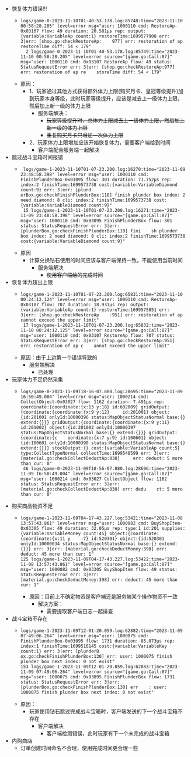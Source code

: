 - 恢复体力错误!!!
	- ```
	  logs/game-0-2023-11-10T01-40-53.178.log:85748:time="2023-11-10 00:58:28.205" level=error msg="user: 1000110 cmd: RestoreAp-0x03107 flow: 49 duration: 20.581µs rep: output:{variable:VariableAp count:1} restoreTime:1699577908 err: 3|err: [shop.go:checkRestoreAp:    977] err: restoration of ap restoreTime diff: 54 < 179"                                                                                                                                                                                                             
	    2 logs/game-0-2023-11-10T01-40-53.178.log:85749:time="2023-11-10 00:58:28.205" level=error source="[game.go:Call:87]" msg="user: 1000110 cmd: 0x03107 RestoreAp flow: 49 status: StatusRequestError err: 3|err: [shop.go:checkRestoreAp:977] err: restoration of ap re    storeTime diff: 54 < 179"
	  ```
	- 原因：
		- 1、玩家通过其他方式获得额外体力上限(购买月卡、皇冠等级提升)加到玩家本身等级，此时玩家等级提升，应该是减去上一级体力上限，然后加上新一级的体力上限
			- 服务端解决：
				- <s>玩家等级提升时，总体力上限减去上一级体力上限，然后加上新一级的体力上限</s>
				- <s>重复购买月卡只增加一次体力上限</s>
		- 2、玩家体力上限增加应该开始恢复体力，需要客户端给到时间
			- 客户端配合服务端一起解决
- 跳过战斗宝箱时间报错
	- ```
	   logs/game-1-2023-11-10T01-07-23.200.log:16270:time="2023-11-09 23:48:58.398" level=error msg="user: 1000110 cmd: FinishPlunderBox-0x03095 flow: 301 duration: 71.752µs rep: index:2 finishTime:1699573738 cost:{variable:VariableDiamond count:9} err: 3|err: [plund    erBox.go:checkFinishPlunderBox:110] finish plunder box index: 2 need diamond: 8 cli: index:2 finishTime:1699573738 cost:{variable:VariableDiamond count:9}"
	   15 logs/game-1-2023-11-10T01-07-23.200.log:16271:time="2023-11-09 23:48:58.398" level=error source="[game.go:Call:87]" msg="user: 1000110 cmd: 0x03095 FinishPlunderBox flow: 301 status: StatusRequestError err: 3|err: [plunderBox.go:checkFinishPlunderBox:110] fini    sh plunder box index: 2 need diamond: 8 cli: index:2 finishTime:1699573738 cost:{variable:VariableDiamond count:9}"
	  
	  ```
	- 原因
		- 计算兑换钻石使用的时间应该与客户端保持一致，不能使用当前时间
			- 服务端解决
				- <s>使用客户端给的完成时间</s>
- 恢复体力超出上限
	- ```
	  logs/game-1-2023-11-10T01-07-23.200.log:65831:time="2023-11-10 00:24:12.124" level=error msg="user: 1000110 cmd: RestoreAp-0x03107 flow: 707 duration: 18.931µs rep: output:{variable:VariableAp count:1} restoreTime:1699575851 err: 3|err: [shop.go:checkRestoreAp    :951] err: restoration of ap cannot exceed the upper limit"
	   17 logs/game-1-2023-11-10T01-07-23.200.log:65832:time="2023-11-10 00:24:12.125" level=error source="[game.go:Call:87]" msg="user: 1000110 cmd: 0x03107 RestoreAp flow: 707 status: StatusRequestError err: 3|err: [shop.go:checkRestoreAp:951] err: restoration of ap c    annot exceed the upper limit"
	  
	  ```
	- 原因：由于上边第一个错误导致的
		- 服务端解决
			- 已处理
- 玩家体力不足仍然采集
	- ```
	  logs/game-0-2023-11-09T18-56-07.880.log:28695:time="2023-11-09 16:50:49.004" level=error msg="user: 1000214 cmd: CollectObject-0x03027 flow: 1162 duration: 7.491µs rep: coordinate:{coordinate:{x:13 y:18} id:602009} gridOutput:{coordinate:{coordinate:{x:9 y:12}     id:201001} object:{id:201001 onlyId:10000396 status:MapObjectStatusNormal base:{} extend:{}}} gridOutput:{coordinate:{coordinate:{x:9 y:11} id:201002} object:{id:201002 onlyId:10000397 status:MapObjectStatusNormal base:{} extend:{}}} gridOutput:{coordinate:{c    oordinate:{x:7 y:9} id:100601} object:{id:100601 onlyId:10000398 status:MapObjectStatusNormal base:{} extend:{}}} stockOutput:{} cost:{variable:VariableAp count:5} type:CollectTypeNormal collectTime:1699548599 err: 3|err: [material.go:checkCollectDeductAp:838]     err: deduct: 5 more than cur: 0"
	   46 logs/game-0-2023-11-09T18-56-07.880.log:28696:time="2023-11-09 16:50:49.004" level=error source="[game.go:Call:87]" msg="user: 1000214 cmd: 0x03027 CollectObject flow: 1162 status: StatusRequestError err: 3|err: [material.go:checkCollectDeductAp:838] err: dedu    ct: 5 more than cur: 0"
	  
	  ```
- 购买商品物资不足
	- ```
	  logs/game-1-2023-11-09T04-17-43.227.log:53421:time="2023-11-08 13:57:43.861" level=error msg="user: 1000082 cmd: BuyShopItem-0x03305 flow: 49 duration: 32.05µs rep: type:1 id:201 supplies:{variable:VariableMoney count:45} object:{coordinate:{coordinate:{x:11 y    :7} id:520301} object:{id:520301 onlyId:10000034 status:MapObjectStatusNormal base:{} extend:{}}} err: 3|err: [material.go:checkDeductMoney:398] err: deduct: 45 more than cur: 1"                                                                                  
	  125 logs/game-1-2023-11-09T04-17-43.227.log:53422:time="2023-11-08 13:57:43.861" level=error source="[game.go:Call:87]" msg="user: 1000082 cmd: 0x03305 BuyShopItem flow: 49 status: StatusRequestError err: 3|err: [material.go:checkDeductMoney:398] err: deduct: 45 more than cur: 1"
	  ```
		- 原因：目前上不确定物资是客户端还是服务端某个操作物资不一致
			- 解决方案：
				- 需要提取客户端日志一起排查
- 战斗宝箱不存在
	- ```
	  logs/game-1-2023-11-09T12-01-20.059.log:62882:time="2023-11-09 07:49:06.264" level=error msg="user: 1000075 cmd: FinishPlunderBox-0x03095 flow: 1731 duration: 85.073µs rep: index:1 finishTime:1699516145 cost:{variable:VariableKey count:1} err: 3|err: [plunderB    ox.go:checkFinishPlunderBox:130] err: user: 1000075 finish plunder box next index: 0 not exist"
	  153 logs/game-1-2023-11-09T12-01-20.059.log:62883:time="2023-11-09 07:49:06.264" level=error source="[game.go:Call:87]" msg="user: 1000075 cmd: 0x03095 FinishPlunderBox flow: 1731 status: StatusRequestError err: 3|err: [plunderBox.go:checkFinishPlunderBox:130] err    : user: 1000075 finish plunder box next index: 0 not exist"
	  ```
	- 原因：
		- 玩家使用钻石跳过完成战斗宝箱时，客户端发送的下一个战斗宝箱不存在
			- 客户端解决
				- 客户端检测错误，此时玩家有下一个未完成的战斗宝箱
- 内购商店
	- 订单创建时间命名不合理，使用完成时间更合理一些